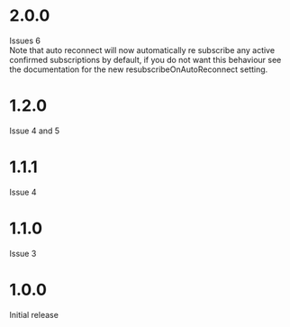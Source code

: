 # 2.0.0
Issues 6<br>
Note that auto reconnect will now automatically re subscribe
any active confirmed subscriptions by default, if you do not want this
behaviour see the documentation for the new resubscribeOnAutoReconnect
setting.

# 1.2.0
Issue 4 and 5

# 1.1.1
Issue 4

# 1.1.0
Issue 3

# 1.0.0
Initial release